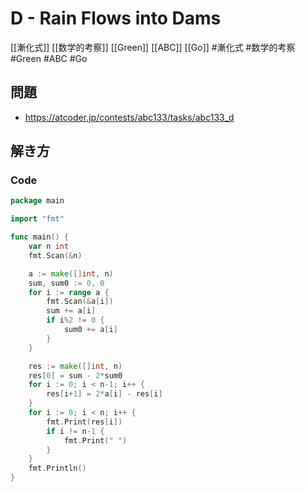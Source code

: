 # D - Rain Flows into Dams
[[漸化式]] [[数学的考察]] [[Green]] [[ABC]] [[Go]]
#漸化式 #数学的考察 #Green #ABC #Go 

## 問題
- https://atcoder.jp/contests/abc133/tasks/abc133_d

## 解き方
### Code
```go
package main

import "fmt"

func main() {
	var n int
	fmt.Scan(&n)

	a := make([]int, n)
	sum, sum0 := 0, 0
	for i := range a {
		fmt.Scan(&a[i])
		sum += a[i]
		if i%2 != 0 {
			sum0 += a[i]
		}
	}

	res := make([]int, n)
	res[0] = sum - 2*sum0
	for i := 0; i < n-1; i++ {
		res[i+1] = 2*a[i] - res[i]
	}
	for i := 0; i < n; i++ {
		fmt.Print(res[i])
		if i != n-1 {
			fmt.Print(" ")
		}
	}
	fmt.Println()
}
```